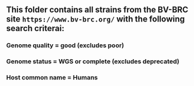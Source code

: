 ## This folder contains all strains from the BV-BRC site ```https://www.bv-brc.org/``` with the following search criterai:
 ### Genome quality = good (excludes poor)
 ### Genome status = WGS or complete (excludes deprecated)
 ### Host common name = Humans
